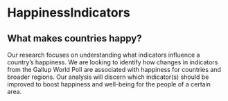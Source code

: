 # HappinessIndicators

## What makes countries happy? 

Our research focuses on understanding what indicators influence a country’s happiness. We are looking to identify how changes in indicators from the Gallup World Poll are associated with happiness for countries and broader regions. Our analysis will discern which indicator(s) should be improved to boost happiness and well-being for the people of a certain area.
